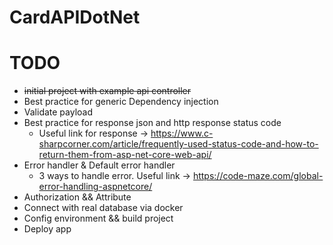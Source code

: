 # CardAPIDotNet

# TODO
- ~~initial project with example api controller~~
- Best practice for generic Dependency injection
- Validate payload
- Best practice for response json and http response status code
  - Useful link for response -> https://www.c-sharpcorner.com/article/frequently-used-status-code-and-how-to-return-them-from-asp-net-core-web-api/
- Error handler & Default error handler
  - 3 ways to handle error. Useful link -> https://code-maze.com/global-error-handling-aspnetcore/
- Authorization && Attribute
- Connect with real database via docker
- Config environment && build project
- Deploy app
